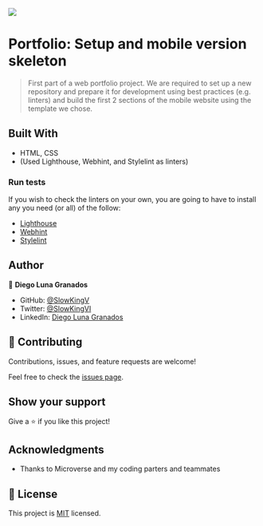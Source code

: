 ![](https://img.shields.io/badge/Microverse-blueviolet)

# Portfolio: Setup and mobile version skeleton

> First part of a web portfolio project. We are required to set up a new repository and prepare it for development using best practices (e.g. linters) and build the first 2 sections of the mobile website using the template we chose.


## Built With

- HTML, CSS
- (Used Lighthouse, Webhint, and Stylelint as linters)

### Run tests
If you wish to check the linters on your own, you are going to have to install any you need (or all) of the follow:
- [Lighthouse](https://developers.google.com/web/tools/lighthouse)
- [Webhint](https://webhint.io/)
- [Stylelint](https://stylelint.io/)

## Author

👤 **Diego Luna Granados**

- GitHub: [@SlowKingV](https://github.com/SlowKingV)
- Twitter: [@SlowKingVI](https://twitter.com/SlowKingVI)
- LinkedIn: [Diego Luna Granados](https://www.linkedin.com/in/diego-luna-granados/)

## 🤝 Contributing

Contributions, issues, and feature requests are welcome!

Feel free to check the [issues page](../../issues/).

## Show your support

Give a ⭐️ if you like this project!

## Acknowledgments

- Thanks to Microverse and my coding parters and teammates

## 📝 License

This project is [MIT](./LICENSE) licensed.